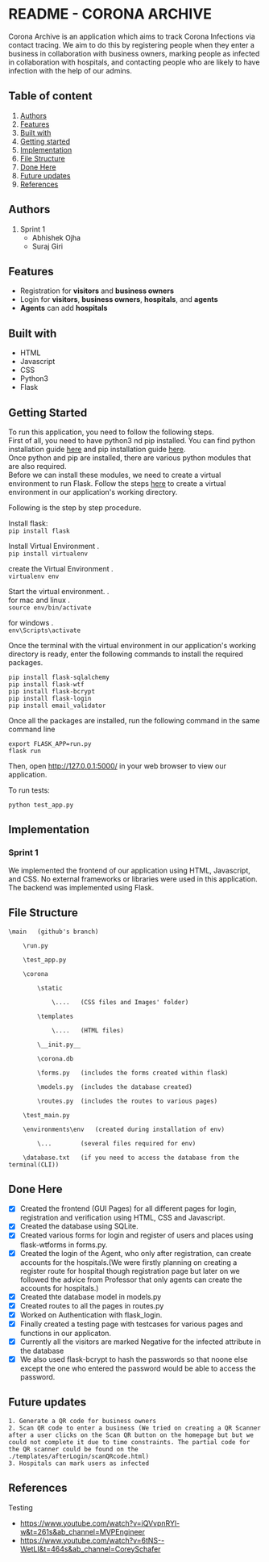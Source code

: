 # README - CORONA ARCHIVE
Corona Archive is an application which aims to track Corona Infections via contact tracing. We aim to do this by registering people when they enter a business in collaboration with business owners, marking people as infected in collaboration with hospitals, and contacting people who are likely to have infection with the help of our admins. 


## Table of content
1. [Authors](#a)
2. [Features](#f)
3. [Built with](#bw)
4. [Getting started](#gs)
5. [Implementation](#i)
6. [File Structure](#fs)
7. [Done Here](#dh)
8. [Future updates](#fu)
9. [References](#r)

## <a name="a">Authors</a>
1. Sprint 1
    * Abhishek Ojha
    * Suraj Giri

## <a name="f">Features</a>
- Registration for **visitors** and **business owners**
- Login for **visitors**, **business owners**, **hospitals**, and **agents**
- **Agents** can add **hospitals**


## <a name="bw">Built with</a>
* HTML
* Javascript
* CSS
* Python3
* Flask

## <a name="gs">Getting Started</a>
To run this application, you need to follow the following steps.\
First of all, you need to have python3 nd pip installed. You can find python installation guide [here](https://www.python.org/downloads/) and pip installation guide [here](https://pip.pypa.io/en/stable/installation/). \
Once python and pip are installed, there are various python modules that are also required. \
Before we can install these modules, we need to create a virtual environment to run Flask. Follow the steps [here](https://flask.palletsprojects.com/en/2.0.x/installation/) to create a virtual environment in our application's working directory. <br>

Following is the step by step procedure. <br>

Install flask: <br>
    ```pip install flask```

Install Virtual Environment .\
    ```pip install virtualenv```

create the Virtual Environment .\
    ```virtualenv env```

Start the virtual environment. .\
for mac and linux .\
```source env/bin/activate```

for windows .\
```env\Scripts\activate``` 

Once the terminal with the virtual environment in our application's working directory is ready, enter the following commands to install the required packages.

    pip install flask-sqlalchemy
    pip install flask-wtf
    pip install flask-bcrypt
    pip install flask-login
    pip install email_validator



Once all the packages are installed, run the following command in the same command line

    export FLASK_APP=run.py
    flask run

Then, open http://127.0.0.1:5000/ in your web browser to view our application.

To run tests:

    python test_app.py

## <a name="i">Implementation</a>
### Sprint 1
We implemented the frontend of our application using HTML, Javascript, and CSS. No external frameworks or libraries were used in this application. The backend was implemented using Flask.

## <a name="fs">File Structure</a>
	\main 	(github's branch)
	
		\run.py

        \test_app.py
		
		\corona
		
			\static
			
				\....	(CSS files and Images' folder)
			
			\templates
			
				\....	(HTML files)	
			
			\__init.py__	
			
			\corona.db
			
			\forms.py	(includes the forms created within flask)
			
			\models.py	(includes the database created)
			
			\routes.py	(includes the routes to various pages)
		
		\test_main.py
		
		\environments\env	(created during installation of env)
		
			\...		(several files required for env)    
		
		\database.txt   (if you need to access the database from the terminal(CLI))
			
## <a name="dh">Done Here</a>
- [x] Created the frontend (GUI Pages) for all different pages for login, registration and verification using HTML, CSS and Javascript.
- [x] Created the database using SQLite.
- [x] Created various forms for login and register of users and places using flask-wtforms in forms.py.
- [x] Created the login of the Agent, who only after registration, can create accounts for the hospitals.(We were firstly planning on creating a  register route for hospital though registration page but later on we followed the advice from Professor that only agents can create the accounts for hospitals.)
- [x] Created thte database model in models.py
- [x] Created routes to all the pages in routes.py
- [x] Worked on Authentication with flask_login.
- [x] Finally created a testing page with testcases for various pages and functions in our applicaton.
- [x] Currently all the visitors are marked Negative for the infected attribute in the database
- [x] We also used flask-bcrypt to hash the passwords so that noone else except the one who entered the password would be able to access the password.

## <a name="fu">Future updates</a>
    1. Generate a QR code for business owners
    2. Scan QR code to enter a business (We tried on creating a QR Scanner after a user clicks on the Scan QR button on the homepage but but we could not complete it due to time constraints. The partial code for the QR scanner could be found on the ./templates/afterLogin/scanQRcode.html)
    3. Hospitals can mark users as infected

## <a name="r">References</a>
Testing
- https://www.youtube.com/watch?v=iQVvpnRYl-w&t=261s&ab_channel=MVPEngineer
- https://www.youtube.com/watch?v=6tNS--WetLI&t=464s&ab_channel=CoreySchafer
